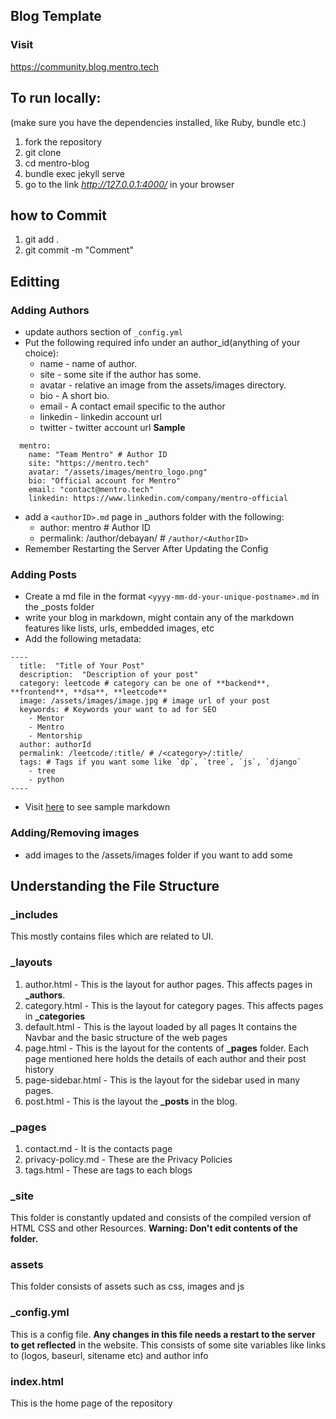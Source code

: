 ## Blog Template


### Visit
https://community.blog.mentro.tech

## To run locally:

(make sure you have the dependencies installed, like Ruby, bundle etc.)

1. fork the repository
2. git clone
3. cd mentro-blog
4. bundle exec jekyll serve
5. go to the link _http://127.0.0.1:4000/_ in your browser

## how to Commit

1. git add .
2. git commit -m "Comment"


## Editting

### Adding Authors

- update authors section of `_config.yml` 
- Put the following required info under an author_id(anything of your choice): 
  - name - name of author.
  - site - some site if the author has some.
  - avatar - relative an image from the assets/images directory.
  - bio - A short bio.
  - email - A contact email specific to the author
  - linkedin - linkedin account url
  - twitter - twitter account url
**Sample**
```
  mentro:
    name: "Team Mentro" # Author ID
    site: "https://mentro.tech"
    avatar: "/assets/images/mentro_logo.png"
    bio: "Official account for Mentro"
    email: "contact@mentro.tech"
    linkedin: https://www.linkedin.com/company/mentro-official
```
- add a `<authorID>.md` page in _authors folder with the following: 
  - author: mentro # Author ID
  - permalink: /author/debayan/ # `/author/<AuthorID>`
- Remember Restarting the Server After Updating the Config

### Adding Posts

- Create a md file in the format `<yyyy-mm-dd-your-unique-postname>.md` in the _posts folder
- write your blog in markdown, might contain any of the markdown features like lists, urls, embedded images, etc
- Add the following metadata:
``` 
---- 
  title:  "Title of Your Post"
  description:  "Description of your post"
  category: leetcode # category can be one of **backend**, **frontend**, **dsa**, **leetcode**
  image: /assets/images/image.jpg # image url of your post
  keywords: # Keywords your want to ad for SEO
    - Mentor 
    - Mentro
    - Mentorship
  author: authorId 
  permalink: /leetcode/:title/ # /<category>/:title/
  tags: # Tags if you want some like `dp`, `tree`, `js`, `django`
    - tree
    - python
----
```
- Visit [here](/Help/2021-08-18-find-a-mentor-today-b1.md) to see sample markdown



### Adding/Removing images

- add images to the /assets/images folder if you want to add some

## Understanding the File Structure

### \_includes

This mostly contains files which are related to UI.

### \_layouts

1. author.html - This is the layout for author pages. This affects pages in **\_authors**.
2. category.html - This is the layout for category pages. This affects pages in **\_categories**
3. default.html - This is the layout loaded by all pages It contains the Navbar and the basic structure of the web pages
4. page.html - This is the layout for the contents of **\_pages** folder. Each page mentioned here holds the details of each author and their post history
5. page-sidebar.html - This is the layout for the sidebar used in many pages.
6. post.html - This is the layout the **\_posts** in the blog.

### \_pages


1. contact.md - It is the contacts page
2. privacy-policy.md - These are the Privacy Policies
3. tags.html - These are tags to each blogs

### \_site

This folder is constantly updated and consists of the compiled version of HTML CSS and other Resources. 
**Warning: Don't edit contents of the folder.**

### assets

This folder consists of assets such as css, images and js

### \_config.yml

This is a config file. **Any changes in this file needs a restart to the server to get reflected** in the website.
This consists of some site variables like links to (logos, baseurl, sitename etc) and author info

### index.html

This is the home page of the repository
